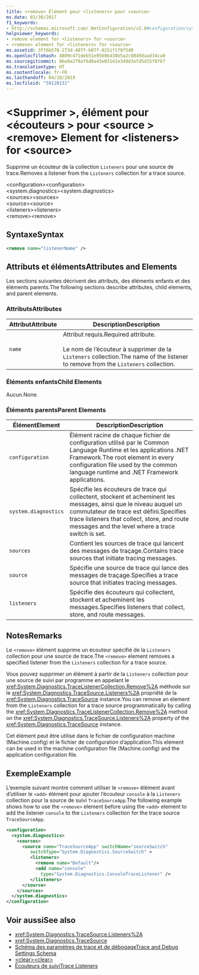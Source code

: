 ```yaml
---
title: <remove> Élément pour <listeners> pour <source>
ms.date: 03/30/2017
f1_keywords:
- http://schemas.microsoft.com/.NetConfiguration/v2.0#configuration/system.diagnostics/sources/source/listeners/remove
helpviewer_keywords:
- remove element for <listeners> for <source>
- <remove> element for <listeners> for <source>
ms.assetid: 3ff6b578-273d-407f-b07f-8251f1f9f5d0
ms.openlocfilehash: 4809c471deb51e0560b438b5a2c8849daad34ca0
ms.sourcegitcommit: 0be8a279af6d8a43e03141e349d3efd5d35f8767
ms.translationtype: HT
ms.contentlocale: fr-FR
ms.lasthandoff: 04/18/2019
ms.locfileid: "59120131"
---
```

# <a name="remove-element-for-listeners-for-source"></a><span data-ttu-id="6c718-102">\<Supprimer >, élément pour \<écouteurs > pour \<source ></span><span class="sxs-lookup"><span data-stu-id="6c718-102">\<remove> Element for \<listeners> for \<source></span></span>
<span data-ttu-id="6c718-103">Supprime un écouteur de la collection `Listeners` pour une source de trace.</span><span class="sxs-lookup"><span data-stu-id="6c718-103">Removes a listener from the `Listeners` collection for a trace source.</span></span>  
  
 <span data-ttu-id="6c718-104">\<configuration></span><span class="sxs-lookup"><span data-stu-id="6c718-104">\<configuration></span></span>  
<span data-ttu-id="6c718-105">\<system.diagnostics></span><span class="sxs-lookup"><span data-stu-id="6c718-105">\<system.diagnostics></span></span>  
<span data-ttu-id="6c718-106">\<sources></span><span class="sxs-lookup"><span data-stu-id="6c718-106">\<sources></span></span>  
<span data-ttu-id="6c718-107">\<source></span><span class="sxs-lookup"><span data-stu-id="6c718-107">\<source></span></span>  
<span data-ttu-id="6c718-108">\<listeners></span><span class="sxs-lookup"><span data-stu-id="6c718-108">\<listeners></span></span>  
<span data-ttu-id="6c718-109">\<remove></span><span class="sxs-lookup"><span data-stu-id="6c718-109">\<remove></span></span>  
  
## <a name="syntax"></a><span data-ttu-id="6c718-110">Syntaxe</span><span class="sxs-lookup"><span data-stu-id="6c718-110">Syntax</span></span>  
  
```xml  
<remove name="listenerName" />  
```  
  
## <a name="attributes-and-elements"></a><span data-ttu-id="6c718-111">Attributs et éléments</span><span class="sxs-lookup"><span data-stu-id="6c718-111">Attributes and Elements</span></span>  
 <span data-ttu-id="6c718-112">Les sections suivantes décrivent des attributs, des éléments enfants et des éléments parents.</span><span class="sxs-lookup"><span data-stu-id="6c718-112">The following sections describe attributes, child elements, and parent elements.</span></span>  
  
### <a name="attributes"></a><span data-ttu-id="6c718-113">Attributs</span><span class="sxs-lookup"><span data-stu-id="6c718-113">Attributes</span></span>  
  
|<span data-ttu-id="6c718-114">Attribut</span><span class="sxs-lookup"><span data-stu-id="6c718-114">Attribute</span></span>|<span data-ttu-id="6c718-115">Description</span><span class="sxs-lookup"><span data-stu-id="6c718-115">Description</span></span>|  
|---------------|-----------------|  
|`name`|<span data-ttu-id="6c718-116">Attribut requis.</span><span class="sxs-lookup"><span data-stu-id="6c718-116">Required attribute.</span></span><br /><br /> <span data-ttu-id="6c718-117">Le nom de l’écouteur à supprimer de la `Listeners` collection.</span><span class="sxs-lookup"><span data-stu-id="6c718-117">The name of the listener to remove from the `Listeners` collection.</span></span>|  
  
### <a name="child-elements"></a><span data-ttu-id="6c718-118">Éléments enfants</span><span class="sxs-lookup"><span data-stu-id="6c718-118">Child Elements</span></span>  
 <span data-ttu-id="6c718-119">Aucun.</span><span class="sxs-lookup"><span data-stu-id="6c718-119">None.</span></span>  
  
### <a name="parent-elements"></a><span data-ttu-id="6c718-120">Éléments parents</span><span class="sxs-lookup"><span data-stu-id="6c718-120">Parent Elements</span></span>  
  
|<span data-ttu-id="6c718-121">Élément</span><span class="sxs-lookup"><span data-stu-id="6c718-121">Element</span></span>|<span data-ttu-id="6c718-122">Description</span><span class="sxs-lookup"><span data-stu-id="6c718-122">Description</span></span>|  
|-------------|-----------------|  
|`configuration`|<span data-ttu-id="6c718-123">Élément racine de chaque fichier de configuration utilisé par le Common Language Runtime et les applications .NET Framework.</span><span class="sxs-lookup"><span data-stu-id="6c718-123">The root element in every configuration file used by the common language runtime and .NET Framework applications.</span></span>|  
|`system.diagnostics`|<span data-ttu-id="6c718-124">Spécifie les écouteurs de trace qui collectent, stockent et acheminent les messages, ainsi que le niveau auquel un commutateur de trace est défini.</span><span class="sxs-lookup"><span data-stu-id="6c718-124">Specifies trace listeners that collect, store, and route messages and the level where a trace switch is set.</span></span>|  
|`sources`|<span data-ttu-id="6c718-125">Contient les sources de trace qui lancent des messages de traçage.</span><span class="sxs-lookup"><span data-stu-id="6c718-125">Contains trace sources that initiate tracing messages.</span></span>|  
|`source`|<span data-ttu-id="6c718-126">Spécifie une source de trace qui lance des messages de traçage.</span><span class="sxs-lookup"><span data-stu-id="6c718-126">Specifies a trace source that initiates tracing messages.</span></span>|  
|`listeners`|<span data-ttu-id="6c718-127">Spécifie des écouteurs qui collectent, stockent et acheminent les messages.</span><span class="sxs-lookup"><span data-stu-id="6c718-127">Specifies listeners that collect, store, and route messages.</span></span>|  
  
## <a name="remarks"></a><span data-ttu-id="6c718-128">Notes</span><span class="sxs-lookup"><span data-stu-id="6c718-128">Remarks</span></span>  
 <span data-ttu-id="6c718-129">Le `<remove>` élément supprime un écouteur spécifié de la `Listeners` collection pour une source de trace.</span><span class="sxs-lookup"><span data-stu-id="6c718-129">The `<remove>` element removes a specified listener from the `Listeners` collection for a trace source.</span></span>  
  
 <span data-ttu-id="6c718-130">Vous pouvez supprimer un élément à partir de la `Listeners` collection pour une source de suivi par programme en appelant le <xref:System.Diagnostics.TraceListenerCollection.Remove%2A> méthode sur le <xref:System.Diagnostics.TraceSource.Listeners%2A> propriété de la <xref:System.Diagnostics.TraceSource> instance.</span><span class="sxs-lookup"><span data-stu-id="6c718-130">You can remove an element from the `Listeners` collection for a trace source programmatically by calling the <xref:System.Diagnostics.TraceListenerCollection.Remove%2A> method on the <xref:System.Diagnostics.TraceSource.Listeners%2A> property of the <xref:System.Diagnostics.TraceSource> instance.</span></span>  
  
 <span data-ttu-id="6c718-131">Cet élément peut être utilisé dans le fichier de configuration machine (Machine.config) et le fichier de configuration d’application.</span><span class="sxs-lookup"><span data-stu-id="6c718-131">This element can be used in the machine configuration file (Machine.config) and the application configuration file.</span></span>  
  
## <a name="example"></a><span data-ttu-id="6c718-132">Exemple</span><span class="sxs-lookup"><span data-stu-id="6c718-132">Example</span></span>  
 <span data-ttu-id="6c718-133">L’exemple suivant montre comment utiliser le `<remove>` élément avant d’utiliser le `<add>` élément pour ajouter l’écouteur `console` à la `Listeners` collection pour la source de suivi `TraceSourceApp`.</span><span class="sxs-lookup"><span data-stu-id="6c718-133">The following example shows how to use the `<remove>` element before using the `<add>` element to add the listener `console` to the `Listeners` collection for the trace source `TraceSourceApp`.</span></span>  
  
```xml  
<configuration>  
  <system.diagnostics>  
    <sources>  
      <source name="TraceSourceApp" switchName="sourceSwitch"   
         switchType="System.Diagnostics.SourceSwitch" >  
         <listeners>  
           <remove name="Default"/>  
           <add name="console"   
             type="System.Diagnostics.ConsoleTraceListener" />  
         </listeners>  
      </source>  
    </sources>  
  </system.diagnostics>  
</configuration>   
```  
  
## <a name="see-also"></a><span data-ttu-id="6c718-134">Voir aussi</span><span class="sxs-lookup"><span data-stu-id="6c718-134">See also</span></span>

- <xref:System.Diagnostics.TraceSource.Listeners%2A>
- <xref:System.Diagnostics.TraceSource>
- [<span data-ttu-id="6c718-135">Schéma des paramètres de trace et de débogage</span><span class="sxs-lookup"><span data-stu-id="6c718-135">Trace and Debug Settings Schema</span></span>](../../../../../docs/framework/configure-apps/file-schema/trace-debug/index.md)
- [<span data-ttu-id="6c718-136">\<clear></span><span class="sxs-lookup"><span data-stu-id="6c718-136">\<clear></span></span>](../../../../../docs/framework/configure-apps/file-schema/trace-debug/clear-element-for-listeners-for-source.md)
- [<span data-ttu-id="6c718-137">Écouteurs de suivi</span><span class="sxs-lookup"><span data-stu-id="6c718-137">Trace Listeners</span></span>](../../../../../docs/framework/debug-trace-profile/trace-listeners.md)
